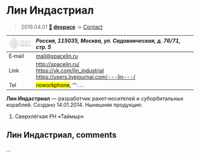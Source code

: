 # Лин Индастриал
> 2019.04.01 **[🚀](../index/index.md) [despace](index.md)** → [Contact](contact.md)

|[![](f/contact/l/spacelin_logo1_thumb.jpg)](f/contact/l/spacelin_logo1.png)|*Россия, 115035, Москва, ул. Садовническая, д. 76/71, стр. 5*|
|:--|:--|
|E‑mail|<mail@spacelin.ru>|
|Link|<http://spacelin.ru/><br> <https://vk.com/lin_industrial><br> <https://users.livejournal.com/---lin---/>|
|Tel|<mark>noworkphone</mark>, ℻: …|

**Лин Индастриал** — разработчик ракет‑носителей и суборбитальных кораблей. Создано 14.01.2014. Нынешняя продукция:

   1. Сверхлёгкая РН «Таймыр»


<p style="page-break-after:always"> </p>

## Лин Индастриал, comments

…
